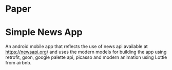 # Paper
# Simple News App
An android mobile app that reflects the use of news api available at https://newsapi.org/ and uses the modern models for building the app using 
retrofit, gson, google palette api, picasso and modern animation using Lottie from airbnb.
